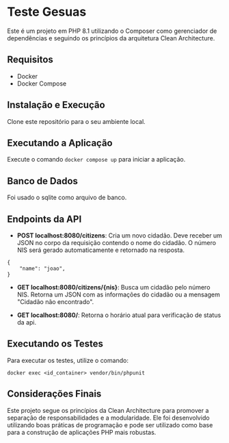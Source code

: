 # Teste Gesuas

Este é um projeto em PHP 8.1 utilizando o Composer como gerenciador de dependências e seguindo os princípios da arquitetura Clean Architecture.

## Requisitos

- Docker
- Docker Compose 

## Instalação e Execução

Clone este repositório para o seu ambiente local.

## Executando a Aplicação

Execute o comando `docker compose up` para iniciar a aplicação.

## Banco de Dados

Foi usado o sqlite como arquivo de banco.

## Endpoints da API

- **POST localhost:8080/citizens**: Cria um novo cidadão. Deve receber um JSON no corpo da requisição contendo o nome do cidadão. O número NIS será gerado automaticamente e retornado na resposta.

```
{
    "name": "joao",
}
```

- **GET localhost:8080/citizens/{nis}**: Busca um cidadão pelo número NIS. Retorna um JSON com as informações do cidadão ou a mensagem "Cidadão não encontrado".

- **GET localhost:8080/**: Retorna o horário atual para verificação de status da api.

## Executando os Testes

Para executar os testes, utilize o comando:

```
docker exec <id_container> vendor/bin/phpunit
```

## Considerações Finais

Este projeto segue os princípios da Clean Architecture para promover a separação de responsabilidades e a modularidade. Ele foi desenvolvido utilizando boas práticas de programação e pode ser utilizado como base para a construção de aplicações PHP mais robustas.
